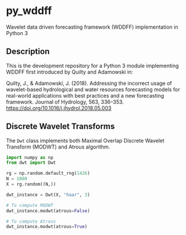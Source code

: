 # py_wddff

Wavelet data driven forecasting framework (WDDFF) implementation in Python 3

## Description

This is the development repository for a Python 3 module implementing WDDFF first introduced by Quilty and Adamowski in:

Quilty, J., &amp; Adamowski, J. (2018). Addressing the incorrect usage of wavelet-based hydrological and water resources forecasting models for real-world applications with best practices and a new forecasting framework. Journal of Hydrology, 563, 336–353. https://doi.org/10.1016/j.jhydrol.2018.05.003 

## Discrete Wavelet Transforms

The `Dwt` class implements both Maximal Overlap Discrete Wavelet Transform (MODWT) and Atrous algorithm.

```python
import numpy as np
from dwt import Dwt

rg = np.random.default_rng(1426)
N = 1000
X = rg.random((N,))

dwt_instance = Dwt(X, "haar", 3)

# To compute MODWT
dwt_instance.modwt(atrous=False)

# To compute Atrous
dwt_instance.modwt(atrous=True)
```
